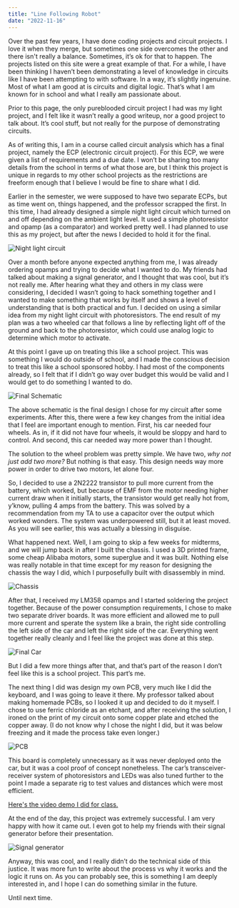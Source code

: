 ```yaml
---
title: "Line Following Robot"
date: "2022-11-16"
---
```


Over the past few years, I have done coding projects and circuit projects. I love it when they merge, but sometimes one side overcomes the other and there isn't really a balance. Sometimes, it’s ok for that to happen. The projects listed on this site were a great example of that. For a while, I have been thinking I haven’t been demonstrating a level of knowledge in circuits like I have been attempting to with software. In a way, it’s slightly ingenuine. Most of what I am good at is circuits and digital logic. That’s what I am known for in school and what I really am passionate about.

Prior to this page, the only pureblooded circuit project I had was my light project, and I felt like it wasn’t really a good writeup, nor a good project to talk about. It’s cool stuff, but not really for the purpose of demonstrating circuits.

As of writing this, I am in a course called circuit analysis which has a final project, namely the ECP (electronic circuit project). For this ECP, we were given a list of requirements and a due date. I won’t be sharing too many details from the school in terms of what those are, but I think this project is unique in regards to my other school projects as the restrictions are freeform enough that I believe I would be fine to share what I did.

Earlier in the semester, we were supposed to have two separate ECPs, but as time went on, things happened, and the professor scrapped the first. In this time, I had already designed a simple night light circuit which turned on and off depending on the ambient light level. It used a simple photoresistor and opamp (as a comparator) and worked pretty well. I had planned to use this as my project, but after the news I decided to hold it for the final.

<img src="https://i.imgur.com/jr8KkkJ.jpg" alt="Night light circuit" />

Over a month before anyone expected anything from me, I was already ordering opamps and trying to decide what I wanted to do. My friends had talked about making a signal generator, and I thought that was cool, but it’s not really me. After hearing what they and others in my class were considering, I decided I wasn’t going to hack something together and I wanted to make something that works by itself and shows a level of understanding that is both practical and fun. I decided on using a similar idea from my night light circuit with photoresistors. The end result of my plan was a two wheeled car that follows a line by reflecting light off of the ground and back to the photoresistor, which could use analog logic to determine which motor to activate.

At this point I gave up on treating this like a school project. This was something I would do outside of school, and I made the conscious decision to treat this like a school sponsored hobby. I had most of the components already, so I felt that if I didn’t go way over budget this would be valid and I would get to do something I wanted to do.

<img src="https://i.imgur.com/fN82my9.png" alt="Final Schematic" />

The above schematic is the final design I chose for my circuit after some experiments. After this, there were a few key changes from the initial idea that I feel are important enough to mention. First, his car needed four wheels. As in, if it did not have four wheels, it would be sloppy and hard to control. And second, this car needed way more power than I thought.

The solution to the wheel problem was pretty simple. We have two, <i>why not just add two more?</i> But nothing is that easy. This design needs way more power in order to drive two motors, let alone four. 

So, I decided to use a 2N2222 transistor to pull more current from the battery, which worked, but because of EMF from the motor needing higher current draw when it initially starts, the transistor would get really hot from, y’know, pulling 4 amps from the battery. This was solved by a recommendation from my TA to use a capacitor over the output which worked wonders. The system was underpowered still, but it at least moved. As you will see earlier, this was actually a blessing in disguise.

What happened next. Well, I am going to skip a few weeks for midterms, and we will jump back in after I built the chassis. I used a 3D printed frame, some cheap Alibaba motors, some superglue and it was built. Nothing else was really notable in that time except for my reason for designing the chassis the way I did, which I purposefully built with disassembly in mind.

<img src="https://i.imgur.com/5NMw0Pe.jpg" alt="Chassis" />

After that, I received my LM358 opamps and I started soldering the project together. Because of the power consumption requirements, I chose to make two separate driver boards. It was more efficient and allowed me to pull more current and sperate the system like a brain, the right side controlling the left side of the car and left the right side of the car. Everything went together really cleanly and I feel like the project was done at this step. 

<img src="https://i.imgur.com/MsJpvJM.jpg" alt="Final Car" />

But I did a few more things after that, and that’s part of the reason I don’t feel like this is a school project. This part’s me.

The next thing I did was design my own PCB, very much like I did the keyboard, and I was going to leave it there. My professor talked about making homemade PCBs, so I looked it up and decided to do it myself. I chose to use ferric chloride as an etchant, and after receiving the solution, I ironed on the print of my circuit onto some copper plate and etched the copper away. (I do not know why I chose the night I did, but it was below freezing and it made the process take even longer.)

<img src="https://i.imgur.com/CZJk7V3.jpg" alt="PCB" />

This board is completely unnecessary as it was never deployed onto the car, but it was a cool proof of concept nonetheless. The car’s transceiver-receiver system of photoresistors and LEDs was also tuned further to the point I made a separate rig to test values and distances which were most efficient.

<a href="https://www.youtube.com/watch?v=-Po_mLRogo4">Here's the video demo I did for class.</a>

At the end of the day, this project was extremely successful. I am very happy with how it came out. I even got to help my friends with their signal generator before their presentation. 

<img src="https://i.imgur.com/oYDFj8a.jpg" alt="Signal generator" />

Anyway, this was cool, and I really didn’t do the technical side of this justice. It was more fun to write about the process vs why it works and the logic it runs on. As you can probably see, this is something I am deeply interested in, and I hope I can do something similar in the future.

Until next time.